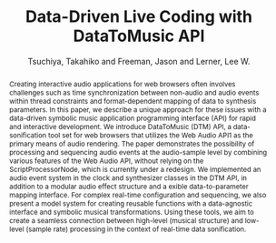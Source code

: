 --- 
title: "Data-Driven Live Coding with DataToMusic API" 
abstract: "Creating interactive audio applications for web browsers often involves challenges such as time synchronization between non-audio and audio events within thread constraints and format-dependent mapping of data to synthesis parameters. In this paper, we describe a unique approach for these issues with a data-driven symbolic music application programming interface (API) for rapid and interactive development. We introduce DataToMusic (DTM) API, a data-sonification tool set for web browsers that utilizes the Web Audio API1 as the primary means of audio rendering. The paper demonstrates the possibility of processing and sequencing audio events at the audio-sample level by combining various features of the Web Audio API, without relying on the ScriptProcessorNode, which is currently under a redesign. We implemented an audio event system in the clock and synthesizer classes in the DTM API, in addition to a modular audio effect structure and a exible data-to-parameter mapping interface. For complex real-time configuration and sequencing, we also present a model system for creating reusable functions with a data-agnostic interface and symbolic musical transformations. Using these tools, we aim to create a seamless connection between high-level (musical structure) and low-level (sample rate) processing in the context of real-time data sonification." 
address: "Atlanta, Georgia" 
author: "Tsuchiya, Takahiko and Freeman, Jason and Lerner, Lee W."
webAuthor: "Takahiko Tsuchiya, Jason Freeman, Lee W. Lerner" 
booktitle: "Proceedings of the International Web Audio Conference" 
editor: "Freeman, Jason and Lerch, Alexander and Paradis, Matthew" 
month: "April"
pages: "" 
publisher: "Georgia Tech" 
series: "WAC '16"
track: "Paper"  
year: "2016" 
id: "2016_55" 
tags: year2016
media: https://smartech.gatech.edu/bitstream/handle/1853/54590/data-driven_videostream.html?sequence=8&isAllowed=y 
pdflink: /_data/papers/pdf/2016/2016_55.pdf
ISSN: 2663-5844
---